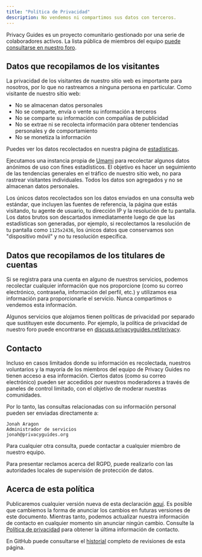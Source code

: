 ```yaml
---
title: "Política de Privacidad"
description: No vendemos ni compartimos sus datos con terceros.
---
```


Privacy Guides es un proyecto comunitario gestionado por una serie de colaboradores activos. La lista pública de miembros del equipo [puede consultarse en nuestro foro](https://discuss.privacyguides.net/u?group=team&order=solutions&period=all).

## Datos que recopilamos de los visitantes

La privacidad de los visitantes de nuestro sitio web es importante para nosotros, por lo que no rastreamos a ninguna persona en particular. Como visitante de nuestro sitio web:

- No se almacenan datos personales
- No se comparte, envía o vente su información a terceros
- No se comparte su información con compañías de publicidad
- No se extrae ni se recolecta información para obtener tendencias personales y de comportamiento
- No se monetiza la información

Puedes ver los datos recolectados en nuestra página de [estadísticas](statistics.md).

Ejecutamos una instancia propia de [Umami](https://umami.is) para recolectar algunos datos anónimos de uso con fines estadísticos. El objetivo es hacer un seguimiento de las tendencias generales en el tráfico de nuestro sitio web, no para rastrear visitantes individuales. Todos los datos son agregados y no se almacenan datos personales.

Los únicos datos recolectados son los datos enviados en una consulta web estándar, que incluyen las fuentes de referencia, la página que estás visitando, tu agente de usuario, tu dirección IP y la resolución de tu pantalla. Los datos brutos son descartados inmediatamente luego de que las estadísticas son generadas, por ejemplo, si recolectamos la resolución de tu pantalla como `1125x2436`, los únicos datos que conservamos son "dispositivo móvil" y no tu resolución específica.

## Datos que recopilamos de los titulares de cuentas

Si se registra para una cuenta en alguno de nuestros servicios, podemos recolectar cualquier información que nos proporcione (como su correo electrónico, contraseña, información del perfil, etc.) y utilizamos esa información para proporcionarle el servicio. Nunca compartimos o vendemos esta información.

Algunos servicios que alojamos tienen políticas de privacidad por separado que sustituyen este documento. Por ejemplo, la política de privacidad de nuestro foro puede encontrarse en [discuss.privacyguides.net/privacy](https://discuss.privacyguides.net/privacy).

## Contacto

Incluso en casos limitados donde su información es recolectada, nuestros voluntarios y la mayoría de los miembros del equipo de Privacy Guides no tienen acceso a esa información. Ciertos datos (como su correo electrónico) pueden ser accedidos por nuestros moderadores a través de paneles de control limitado, con el objetivo de moderar nuestras comunidades.

Por lo tanto, las consultas relacionadas con su información personal pueden ser enviadas directamente a:

```text
Jonah Aragon
Administrador de servicios
jonah@privacyguides.org
```

Para cualquier otra consulta, puede contactar a cualquier miembro de nuestro equipo.

Para presentar reclamos acerca del RGPD, puede realizarlo con las autoridades locales de supervisión de protección de datos.

## Acerca de esta política

Publicaremos cualquier versión nueva de esta declaración [aquí](privacy-policy.md). Es posible que cambiemos la forma de anunciar los cambios en futuras versiones de este documento. Mientras tanto, podemos actualizar nuestra información de contacto en cualquier momento sin anunciar ningún cambio. Consulte la [Política de privacidad](privacy-policy.md) para obtener la última información de contacto.

En GitHub puede consultarse el [historial](https://github.com/privacyguides/privacyguides.org/commits/main/docs/about/privacy-policy.md) completo de revisiones de esta página.

